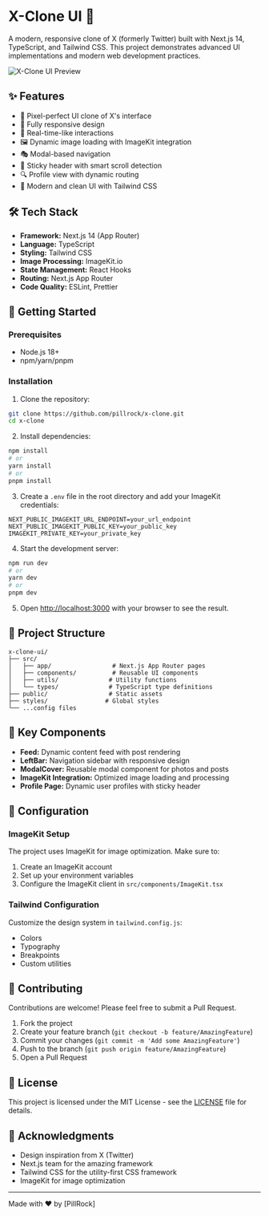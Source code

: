 # X-Clone UI 🚀 <unfinished>

A modern, responsive clone of X (formerly Twitter) built with Next.js 14, TypeScript, and Tailwind CSS. This project demonstrates advanced UI implementations and modern web development practices.

![X-Clone UI Preview](public/preview.png)

## ✨ Features

- 🎯 Pixel-perfect UI clone of X's interface
- 📱 Fully responsive design
- 🔄 Real-time-like interactions
- 🖼️ Dynamic image loading with ImageKit integration
- 🎭 Modal-based navigation
- 📍 Sticky header with smart scroll detection
- 🔍 Profile view with dynamic routing
- 🎨 Modern and clean UI with Tailwind CSS

## 🛠️ Tech Stack

- **Framework:** Next.js 14 (App Router)
- **Language:** TypeScript
- **Styling:** Tailwind CSS
- **Image Processing:** ImageKit.io
- **State Management:** React Hooks
- **Routing:** Next.js App Router
- **Code Quality:** ESLint, Prettier

## 🚀 Getting Started

### Prerequisites

- Node.js 18+
- npm/yarn/pnpm

### Installation

1. Clone the repository:

```bash
git clone https://github.com/pillrock/x-clone.git
cd x-clone
```

2. Install dependencies:

```bash
npm install
# or
yarn install
# or
pnpm install
```

3. Create a `.env` file in the root directory and add your ImageKit credentials:

```env
NEXT_PUBLIC_IMAGEKIT_URL_ENDPOINT=your_url_endpoint
NEXT_PUBLIC_IMAGEKIT_PUBLIC_KEY=your_public_key
IMAGEKIT_PRIVATE_KEY=your_private_key
```

4. Start the development server:

```bash
npm run dev
# or
yarn dev
# or
pnpm dev
```

5. Open [http://localhost:3000](http://localhost:3000) with your browser to see the result.

## 📁 Project Structure

```
x-clone-ui/
├── src/
│   ├── app/                 # Next.js App Router pages
│   ├── components/          # Reusable UI components
│   ├── utils/              # Utility functions
│   └── types/              # TypeScript type definitions
├── public/                 # Static assets
├── styles/                # Global styles
└── ...config files
```

## 🎯 Key Components

- **Feed:** Dynamic content feed with post rendering
- **LeftBar:** Navigation sidebar with responsive design
- **ModalCover:** Reusable modal component for photos and posts
- **ImageKit Integration:** Optimized image loading and processing
- **Profile Page:** Dynamic user profiles with sticky header

## 🔧 Configuration

### ImageKit Setup

The project uses ImageKit for image optimization. Make sure to:

1. Create an ImageKit account
2. Set up your environment variables
3. Configure the ImageKit client in `src/components/ImageKit.tsx`

### Tailwind Configuration

Customize the design system in `tailwind.config.js`:

- Colors
- Typography
- Breakpoints
- Custom utilities

## 🤝 Contributing

Contributions are welcome! Please feel free to submit a Pull Request.

1. Fork the project
2. Create your feature branch (`git checkout -b feature/AmazingFeature`)
3. Commit your changes (`git commit -m 'Add some AmazingFeature'`)
4. Push to the branch (`git push origin feature/AmazingFeature`)
5. Open a Pull Request

## 📝 License

This project is licensed under the MIT License - see the [LICENSE](LICENSE) file for details.

## 🙏 Acknowledgments

- Design inspiration from X (Twitter)
- Next.js team for the amazing framework
- Tailwind CSS for the utility-first CSS framework
- ImageKit for image optimization

---

Made with ❤️ by [PillRock]
